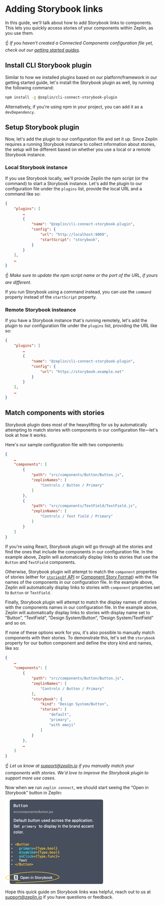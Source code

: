 # Adding Storybook links

In this guide, we'll talk about how to add Storybook links to components. This lets you quickly access stories of your components within Zeplin, as you use them.

☝️ _If you haven't created a Connected Components configuration file yet, check out our [getting started guides](/README.md#getting-started)._

## Install CLI Storybook plugin

Similar to how we installed plugins based on our platform/framework in our getting started guide, let's install the Storybook plugin as well, by running the following command:

```sh
npm install -g @zeplin/cli-connect-storybook-plugin
```

Alternatively, if you're using npm in your project, you can add it as a `devDependency`.

## Setup Storybook plugin

Now, let's add the plugin to our configuration file and set it up. Since Zeplin requires a running Storybook instance to collect information about stories, the setup will be different based on whether you use a local or a remote Storybook instance.

### Local Storybook instance

If you use Storybook locally, we'll provide Zeplin the npm script (or the command) to start a Storybook instance. Let's add the plugin to our configuration file under the `plugins` list, provide the local URL and a command like so:

```json
{
    "plugins": [
        …
        {
            "name": "@zeplin/cli-connect-storybook-plugin",
            "config": {
                "url": "http://localhost:9009",
                "startScript": "storybook",
            }
        }
    ],
    …
}
```

☝️ _Make sure to update the npm script name or the port of the URL, if yours are different._

If you run Storybook using a command instead, you can use the `command` property instead of the `startScript` property.

### Remote Storybook insteance

If you have a Storybook instance that's running remotely, let's add the plugin to our configuration file under the `plugins` list, providing the URL like so:

```json
{
    "plugins": [
        …
        {
            "name": "@zeplin/cli-connect-storybook-plugin",
            "config": {
                "url": "https://storybook.example.net"
            }
        }
    ],
    …
}
```

## Match components with stories

Storybook plugin does most of the heavylifting for us by automatically attempting to match stories with components in our configuration file—let's look at how it works.

Here's our sample configuration file with two components:

```json
{
    …
    "components": [
        {
            "path": "src/components/Button/Button.js",
            "zeplinNames": [
                "Controls / Button / Primary"
            ]
        },
        {
            "path": "src/components/TextField/TextField.js",
            "zeplinNames": [
                "Controls / Text field / Primary"
            ]
        }
    ]
}
```

If you're using React, Storybook plugin will go through all the stories and find the ones that include the components in our configuration file. In the example above, Zeplin will automatically display links to stories that use the `Button` and `TextField` components.

Otherwise, Storybook plugin will attempt to match the `component` properties of stories (either for [`storiesOf` API](https://storybook.js.org/docs/formats/storiesof-api/) or [Component Story Format](https://storybook.js.org/docs/formats/component-story-format/)) with the file names of the components in our configuration file. In the example above, Zeplin will automatically display links to stories with `component` properties set to `Button` or `TextField`.

Finally, Storybook plugin will attempt to match the display names of stories with the components names in our configuration file. In the example above, Zeplin will automatically display links to stories with display name set to “Button”, “TextField”, “Design System/Button”, “Design System/TextField” and so on.

If none of these options work for you, it's also possible to manually match components with their stories. To demonstrate this, let's set the `storybook` property for our button component and define the story kind and names, like so:

```json
{
    …
    "components": [
        {
            "path": "src/components/Button/Button.js",
            "zeplinNames": [
                "Controls / Button / Primary"
            ],
            "storybook": {
                "kind": "Design System/Button",
                "stories": [
                    "default",
                    "primary",
                    "with emoji"
                ]
            }
        },
        …
    ]
}
```

☝️ _Let us know at [support@zeplin.io](mailto:support@zeplin.io) if you manually match your components with stories. We'd love to improve the Storybook plugin to support more use cases._

Now when we run `zeplin connect`, we should start seeing the “Open in Storybook” button in Zeplin:

<img src="../../img/zeplinStorybookLink.png" alt="Connected component in Zeplin" width="334" />

Hope this quick guide on Storybook links was helpful, reach out to us at [support@zeplin.io](mailto:support@zeplin.io) if you have questions or feedback.
